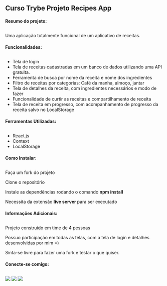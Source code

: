 <h2> Curso Trybe Projeto Recipes App </h2>
<h4> Resumo do projeto: </h4>

##

<p> Uma aplicação totalmente funcional de um aplicativo de receitas. </p>
<h4> Funcionalidades: </h4>

##

<ul>
<li> Tela de login </li>
<li> Tela de receitas cadastradas em um banco de dados utilizando uma API gratuita. </li>
<li> Ferramenta de busca por nome da receita e nome dos ingredientes </li>
<li> Filtro de receitas por categorias: Café da manha, almoço, jantar </li>
<li> Tela de detalhes da receita, com ingredientes necessários e modo de fazer </li>
<li> Funcionalidade de curtir as receitas e compartilhamento de receita </li>
<li> Tela de receita em progresso, com acompanhamento de progresso da receita salvo no LocalStorage </li>
</ul>

<h4> Ferramentas Utilizadas: </h4>

##

<ul>
<li> React.js </li>
<li> Context </li>
<li> LocalStorage </li>
</ul>

<h4> Como Instalar: </h4>

##

<p> Faça um fork do projeto </p>
<p> Clone o repositório </p>
<p> Instale as dependências rodando o comando <b> npm install </b> </p>
<p> Necessita da extensão <b> live server </b> para ser executado </p>

<h4> Informações Adicionais: </h4>

##

<p> Projeto construido em time de 4 pessoas</p>
<p> Possuo participação em todas as telas, com a tela de login e detalhes desenvolvidas por mim =) </p>
<p> Sinta-se livre para fazer uma fork e testar o que quiser. </p>

<h4> Conecte-se comigo: </h4>

##

<div> 
  <a href="https://instagram.com/as.luanvictor" target="_blank"><img src="https://img.shields.io/badge/-Instagram-%23E4405F?style=for-the-badge&logo=instagram&logoColor=white" target="_blank"></a>
  <a href = "mailto:luanvictordev@gmail.com"><img src="https://img.shields.io/badge/-Gmail-%23333?style=for-the-badge&logo=gmail&logoColor=white" target="_blank"></a>
  <a href="https://www.linkedin.com/in/luanvictor-/" target="_blank"><img src="https://img.shields.io/badge/-LinkedIn-%230077B5?style=for-the-badge&logo=linkedin&logoColor=white" target="_blank"></a> 
</div>
